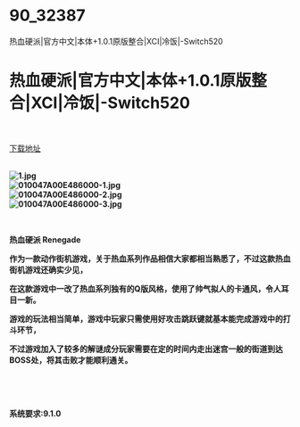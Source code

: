 # 90_32387
热血硬派|官方中文|本体+1.0.1原版整合|XCI|冷饭|-Switch520
# 热血硬派|官方中文|本体+1.0.1原版整合|XCI|冷饭|-Switch520
 <br/></br>
[下载地址](https://www.switch520.cc/article/32387 "下载地址")
<br/></br>

<p><strong><img title="1.jpg" src="https://www.switch520.cc/muke_img/2022_06_06_60ae4abd5a609.jpg" alt="1.jpg"></strong><br>
<strong><img title="010047A00E486000-1.jpg" src="https://www.switch520.cc/muke_img/2022_06_06_03595f13b8683.jpg" alt="010047A00E486000-1.jpg"></strong><br>
<strong><img title="010047A00E486000-2.jpg" src="https://www.switch520.cc/muke_img/2022_06_06_6d86a894e74e5.jpg" alt="010047A00E486000-2.jpg"></strong><br>
<strong><img title="010047A00E486000-3.jpg" src="https://www.switch520.cc/muke_img/2022_06_06_5ead1ba2d8e0f.jpg" alt="010047A00E486000-3.jpg">&nbsp;</strong></p>
<p>&nbsp;</p>
<p><strong>热血硬派 Renegade</strong></p>
<p><strong>作为一款动作街机游戏，关于热血系列作品相信大家都相当熟悉了，不过这款热血街机游戏还确实少见，</strong></p>
<p><strong>在这款游戏中一改了热血系列独有的Q版风格，使用了帅气拟人的卡通风，令人耳目一新。</strong></p>
<p><strong>游戏的玩法相当简单，游戏中玩家只需使用好攻击跳跃键就基本能完成游戏中的打斗环节，</strong></p>
<p><strong>不过游戏加入了较多的解谜成分玩家需要在定的时间内走出迷宫一般的街道到达BOSS处，将其击败才能顺利通关。</strong></p>
<p>&nbsp;</p>
<p>&nbsp;</p>
<p><strong>系统要求:9.1.0</strong></p>



